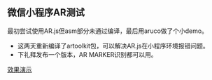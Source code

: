## 微信小程序AR测试
最初尝试使用AR.js但asm部分未通过编译，最后用aruco做了个小demo。

 * 这两天重新编译了artoolkit包，可以解决AR.js在小程序环境报错问题。
 * 下礼拜发布一个版本，AR MARKER识别都可以用。

[效果演示](https://h5.weishi.qq.com/weishi/feed/79CP0kmp21HL6zaYI)
